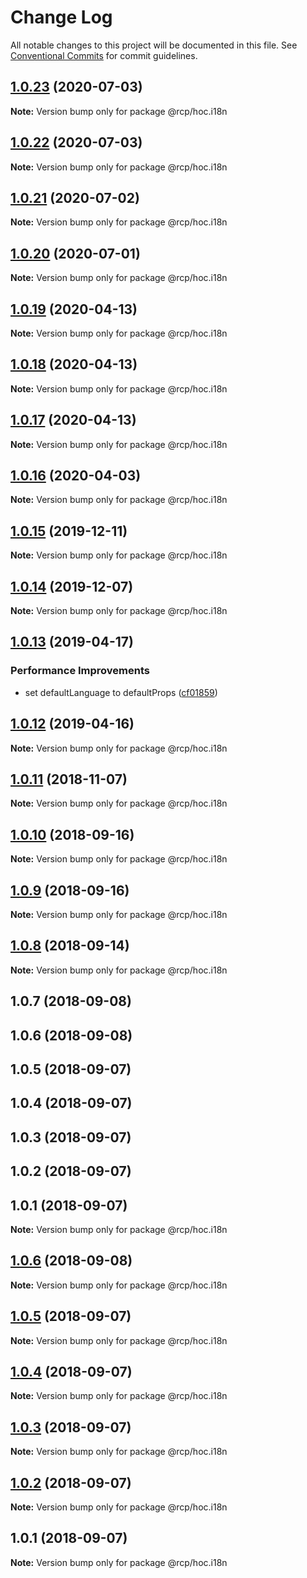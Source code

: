 # Change Log

All notable changes to this project will be documented in this file.
See [Conventional Commits](https://conventionalcommits.org) for commit guidelines.

<a name="1.0.23"></a>
## [1.0.23](https://github.com/imcuttle/rcp/compare/@rcp/hoc.i18n@1.0.22...@rcp/hoc.i18n@1.0.23) (2020-07-03)

**Note:** Version bump only for package @rcp/hoc.i18n





<a name="1.0.22"></a>
## [1.0.22](https://github.com/imcuttle/rcp/compare/@rcp/hoc.i18n@1.0.21...@rcp/hoc.i18n@1.0.22) (2020-07-03)

**Note:** Version bump only for package @rcp/hoc.i18n





<a name="1.0.21"></a>

## [1.0.21](https://github.com/imcuttle/rcp/compare/@rcp/hoc.i18n@1.0.20...@rcp/hoc.i18n@1.0.21) (2020-07-02)

**Note:** Version bump only for package @rcp/hoc.i18n

<a name="1.0.20"></a>

## [1.0.20](https://github.com/imcuttle/rcp/compare/@rcp/hoc.i18n@1.0.19...@rcp/hoc.i18n@1.0.20) (2020-07-01)

**Note:** Version bump only for package @rcp/hoc.i18n

<a name="1.0.19"></a>

## [1.0.19](https://github.com/imcuttle/rcp/compare/@rcp/hoc.i18n@1.0.17...@rcp/hoc.i18n@1.0.19) (2020-04-13)

**Note:** Version bump only for package @rcp/hoc.i18n

<a name="1.0.18"></a>

## [1.0.18](https://github.com/imcuttle/rcp/compare/@rcp/hoc.i18n@1.0.17...@rcp/hoc.i18n@1.0.18) (2020-04-13)

**Note:** Version bump only for package @rcp/hoc.i18n

<a name="1.0.17"></a>

## [1.0.17](https://github.com/imcuttle/rcp/compare/@rcp/hoc.i18n@1.0.16...@rcp/hoc.i18n@1.0.17) (2020-04-13)

**Note:** Version bump only for package @rcp/hoc.i18n

<a name="1.0.16"></a>

## [1.0.16](https://github.com/imcuttle/rcp/compare/@rcp/hoc.i18n@1.0.15...@rcp/hoc.i18n@1.0.16) (2020-04-03)

**Note:** Version bump only for package @rcp/hoc.i18n

<a name="1.0.15"></a>

## [1.0.15](https://github.com/imcuttle/rcp/compare/@rcp/hoc.i18n@1.0.14...@rcp/hoc.i18n@1.0.15) (2019-12-11)

**Note:** Version bump only for package @rcp/hoc.i18n

<a name="1.0.14"></a>

## [1.0.14](https://github.com/imcuttle/rcp/compare/@rcp/hoc.i18n@1.0.13...@rcp/hoc.i18n@1.0.14) (2019-12-07)

**Note:** Version bump only for package @rcp/hoc.i18n

<a name="1.0.13"></a>

## [1.0.13](https://github.com/imcuttle/rcp/compare/@rcp/hoc.i18n@1.0.12...@rcp/hoc.i18n@1.0.13) (2019-04-17)

### Performance Improvements

- set defaultLanguage to defaultProps ([cf01859](https://github.com/imcuttle/rcp/commit/cf01859))

<a name="1.0.12"></a>

## [1.0.12](https://github.com/imcuttle/rcp/compare/@rcp/hoc.i18n@1.0.11...@rcp/hoc.i18n@1.0.12) (2019-04-16)

**Note:** Version bump only for package @rcp/hoc.i18n

<a name="1.0.11"></a>

## [1.0.11](https://github.com/imcuttle/rcp/compare/@rcp/hoc.i18n@1.0.10...@rcp/hoc.i18n@1.0.11) (2018-11-07)

**Note:** Version bump only for package @rcp/hoc.i18n

<a name="1.0.10"></a>

## [1.0.10](https://github.com/imcuttle/rcp/compare/@rcp/hoc.i18n@1.0.9...@rcp/hoc.i18n@1.0.10) (2018-09-16)

**Note:** Version bump only for package @rcp/hoc.i18n

<a name="1.0.9"></a>

## [1.0.9](https://github.com/imcuttle/rcp/compare/@rcp/hoc.i18n@1.0.8...@rcp/hoc.i18n@1.0.9) (2018-09-16)

**Note:** Version bump only for package @rcp/hoc.i18n

<a name="1.0.8"></a>

## [1.0.8](https://github.com/imcuttle/rcp/compare/@rcp/hoc.i18n@1.0.7...@rcp/hoc.i18n@1.0.8) (2018-09-14)

**Note:** Version bump only for package @rcp/hoc.i18n

<a name="1.0.7"></a>

## 1.0.7 (2018-09-08)

<a name="1.0.6"></a>

## 1.0.6 (2018-09-08)

<a name="1.0.5"></a>

## 1.0.5 (2018-09-07)

<a name="1.0.4"></a>

## 1.0.4 (2018-09-07)

<a name="1.0.3"></a>

## 1.0.3 (2018-09-07)

<a name="1.0.2"></a>

## 1.0.2 (2018-09-07)

<a name="1.0.1"></a>

## 1.0.1 (2018-09-07)

**Note:** Version bump only for package @rcp/hoc.i18n

<a name="1.0.6"></a>

## [1.0.6](https://github.com/imcuttle/rcp/compare/v1.0.5...v1.0.6) (2018-09-08)

**Note:** Version bump only for package @rcp/hoc.i18n

<a name="1.0.5"></a>

## [1.0.5](https://github.com/imcuttle/rcp/compare/v1.0.4...v1.0.5) (2018-09-07)

**Note:** Version bump only for package @rcp/hoc.i18n

<a name="1.0.4"></a>

## [1.0.4](https://github.com/imcuttle/rcp/compare/v1.0.3...v1.0.4) (2018-09-07)

**Note:** Version bump only for package @rcp/hoc.i18n

<a name="1.0.3"></a>

## [1.0.3](https://github.com/imcuttle/rcp/compare/v1.0.2...v1.0.3) (2018-09-07)

**Note:** Version bump only for package @rcp/hoc.i18n

<a name="1.0.2"></a>

## [1.0.2](https://github.com/imcuttle/rcp/compare/v1.0.1...v1.0.2) (2018-09-07)

**Note:** Version bump only for package @rcp/hoc.i18n

<a name="1.0.1"></a>

## 1.0.1 (2018-09-07)

**Note:** Version bump only for package @rcp/hoc.i18n
